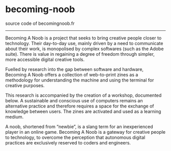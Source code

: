 # becoming-noob
source code of becomingnoob.fr

----------------------------------------
Becoming A Noob is a project that seeks to bring creative people closer to technology. Their day-to-day use, mainly driven by a need to communicate about their work, is monopolised by complex softwares (such as the Adobe suite). There is value in regaining a degree of freedom through simpler, more accessible digital creative tools.

Fuelled by research into the gap between software and hardware, Becoming A Noob offers a collection of web-to-print zines as a methodology for understanding the machine and using the terminal for creative purposes.

This research is accompanied by the creation of a workshop, documented below. A sustainable and conscious use of computers remains an alternative practice and therefore requires a space for the exchange of knowledge between users. The zines are activated and used as a learning medium.

A noob, shortened from “newbie”, is a slang term for an inexperienced player in an online game. Becoming A Noob is a gateway for creative people to technology, to overcome the perception that autonomous digital practices are exclusively reserved to coders and engineers.
